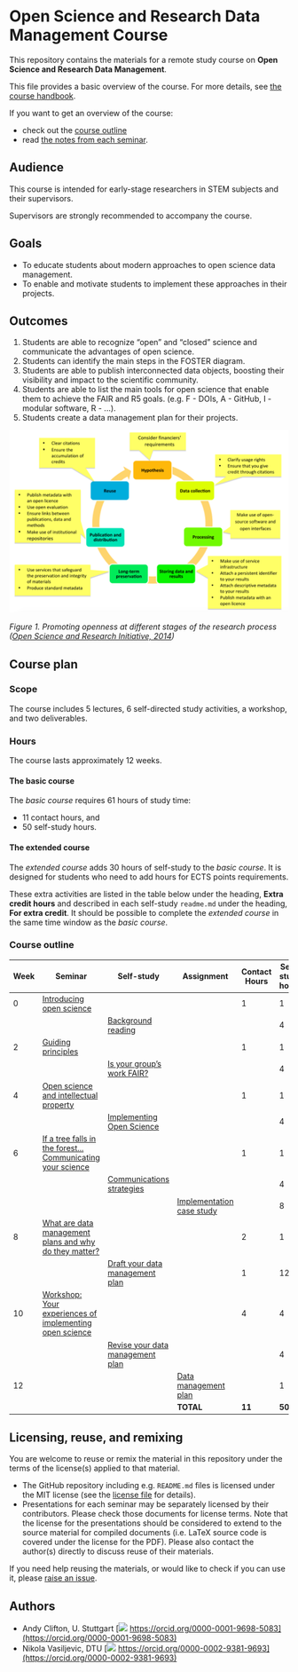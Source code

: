 # Open Science and Research Data Management Course

This repository contains the materials for a remote study course on **Open Science and Research Data Management**.

This file provides a basic overview of the course. For more details, see [the course handbook](00_handbook/readme.md).

If you want to get an overview of the course:
- check out the [course outline](#course-outline)
- read [the notes from each seminar](01_seminar1/notes/readme.md).

## Audience
This course is intended for early-stage researchers in STEM subjects and their supervisors.

Supervisors are strongly recommended to accompany the course.

## Goals
- To educate students about modern approaches to open science data management.
- To enable and motivate students to implement these approaches in their projects.

## Outcomes

1. Students are able to recognize “open” and “closed” science and communicate the advantages of open science.
2. Students can identify the main steps in the FOSTER diagram.
3. Students are able to publish interconnected data objects, boosting their visibility and impact to the scientific community.
4. Students are able to list the main tools for open science that enable them to achieve the FAIR and R5 goals. (e.g. F - DOIs, A - GitHub, I - modular software, R - ...).
5. Students create a data management plan for their projects.


![](images/OpenScienceResearchInitiative-ResearchLifecycle.png)

_Figure 1. Promoting openness at different stages of the research process ([Open Science and Research Initiative, 2014](https://www.fosteropenscience.eu/node/1431#osri2014))_

## Course plan

### Scope
The course includes 5 lectures, 6 self-directed study activities, a workshop, and two deliverables.

### Hours
The course lasts approximately 12 weeks.

#### The basic course
The _basic course_ requires 61 hours of study time:
- 11 contact hours, and
- 50 self-study hours.

#### The extended course
The _extended course_ adds 30 hours of self-study to the _basic course_. It is designed for students who need to add hours for ECTS points requirements.

These extra activities are listed in the table below under the heading, **Extra credit hours** and described in each self-study `readme.md` under the heading, **For extra credit**. It should be possible to complete the _extended course_ in the same time window as the _basic course_.

### Course outline
| Week | Seminar | Self-study | Assignment | Contact Hours | Self-study hours | Extra credit hours |
|---|---|---|---|---|---|---|
| 0 | [Introducing open science](01_seminar1/readme.md) | | | 1 | 1 |
| | | [Background reading](02_selfstudy1/readme.md) | | | 4 | 4|
| 2 | [Guiding principles](03_seminar2/readme.md) | | | 1 | 1 |
| | | [Is your group’s work FAIR?](04_selfstudy2/readme.md) | | | 4 | 4|
| 4 | [Open science and intellectual property](05_seminar3/readme.md) | | | 1 | 1 |
| | | [Implementing Open Science](06_selfstudy3/readme.md) | | | 4 | 4|
| 6 | [If a tree falls in the forest... Communicating your science](07_seminar4/readme.md) | | | 1 | 1 |
| | | [Communications strategies](08_selfstudy4/readme.md) | | | 4 | 4 |
| | | | [Implementation case study](09_assignment1/readme.md) | | 8 | 4 |
| 8 | [What are data management plans and why do they matter?](10_seminar5/readme.md) | | | 2 | 1 |
| | | [Draft your data management plan](11_selfstudy5/readme.md) | | 1 | 12 | 6 |
| 10 | [Workshop: Your experiences of implementing open science](12_workshop1/readme.md) | | | 4 | 4 |
| | | [Revise your data management plan](13_selfstudy6/readme.md) | | | 4 | 4 |
| 12 | | | [Data management plan](14_assignment2/readme.md) | | 1 |
| | | | **TOTAL** | **11** | **50** | **30** |

## Licensing, reuse, and remixing
You are welcome to reuse or remix the material in this repository under the terms of the license(s) applied to that material.

- The GitHub repository including e.g. `README.md` files is licensed under the MIT license (see the [license file](LICENSE) for details).
- Presentations for each seminar may be separately licensed by their contributors. Please check those documents for license terms. Note that the license for the presentations should be considered to extend to the source material for compiled documents (i.e. LaTeX source code is covered under the license for the PDF). Please also contact the author(s) directly to discuss reuse of their materials.

If you need help reusing the materials, or would like to check if you can use it, please [raise an issue](https://github.com/LIKE-ITN/OpenScienceTrainingCourse/issues).

## Authors
- Andy Clifton, U. Stuttgart [![](https://orcid.org/sites/default/files/images/orcid_16x16.png) https://orcid.org/0000-0001-9698-5083](https://orcid.org/0000-0001-9698-5083)
- Nikola Vasiljevic, DTU [![](https://orcid.org/sites/default/files/images/orcid_16x16.png) https://orcid.org/0000-0002-9381-9693](https://orcid.org/0000-0002-9381-9693)
